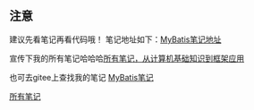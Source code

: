 ## 注意
建议先看笔记再看代码哦！
笔记地址如下：<a href="https://github.com/csliujw/JavaEE-ML/blob/master/JavaEE%E6%A1%86%E6%9E%B6/MyBatis.md">MyBatis笔记地址</a>

宣传下我的所有笔记哈哈哈<a href="https://github.com/csliujw/JavaEE-ML">所有笔记，从计算机基础知识到框架应用</a>

也可去gitee上查找我的笔记
<a href="https://gitee.com/lalala-payphone/JavaEE-ML/blob/master/JavaEE%E6%A1%86%E6%9E%B6/MyBatis.md">MyBatis笔记</a>

<a href="https://gitee.com/lalala-payphone/JavaEE-ML">所有笔记</a>
